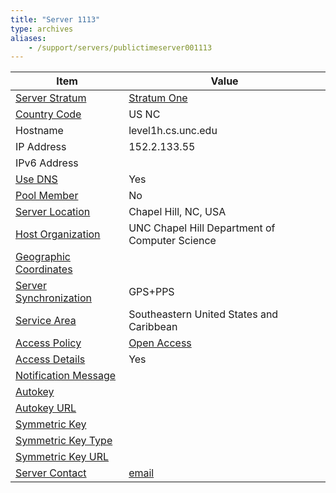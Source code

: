 ```yaml
---
title: "Server 1113"
type: archives
aliases:
    - /support/servers/publictimeserver001113
---
```


| Item | Value |
| ----- | ----- |
| [Server Stratum](/support/servers/serverstratum) | [Stratum One](/support/servers/stratumonetimeservers) |
| [Country Code](/support/servers/countrycode) | US NC |
| Hostname |  level1h.cs.unc.edu |
| IP Address |  152.2.133.55 |
| IPv6 Address | |
| [Use DNS](/support/servers/usedns) | Yes |
| [Pool Member](/support/servers/poolmember) | No |
| [Server Location](/support/servers/serverlocation) |  Chapel Hill, NC, USA  |
| [Host Organization](/support/servers/hostorganization) |  UNC Chapel Hill Department of Computer Science |
| [ Geographic Coordinates](/support/servers/geographiccoordinates) | |
| [Server Synchronization](/support/servers/serversynchronization) |  GPS+PPS  |
| [Service Area](/support/servers/servicearea) |  Southeastern United States and Caribbean  |
| [Access Policy](/support/servers/accesspolicy) | [Open Access](/support/servers/openaccess) |
| [Access Details](/support/servers/accessdetails) | Yes |
| [Notification Message](/support/servers/notificationmessage) |  |
| [Autokey](/support/servers/autokey) |  |
| [Autokey URL](/support/servers/autokeyurl) | |
| [Symmetric Key](/support/servers/symmetrickey) |  |
| [Symmetric Key Type](/support/servers/symmetrickeytype) | |
| [Symmetric Key URL](/support/servers/symmetrickeyurl) | |
| [Server Contact](/support/servers/servercontact) | [email](mailto:time-admin@cs.unc.edu) |